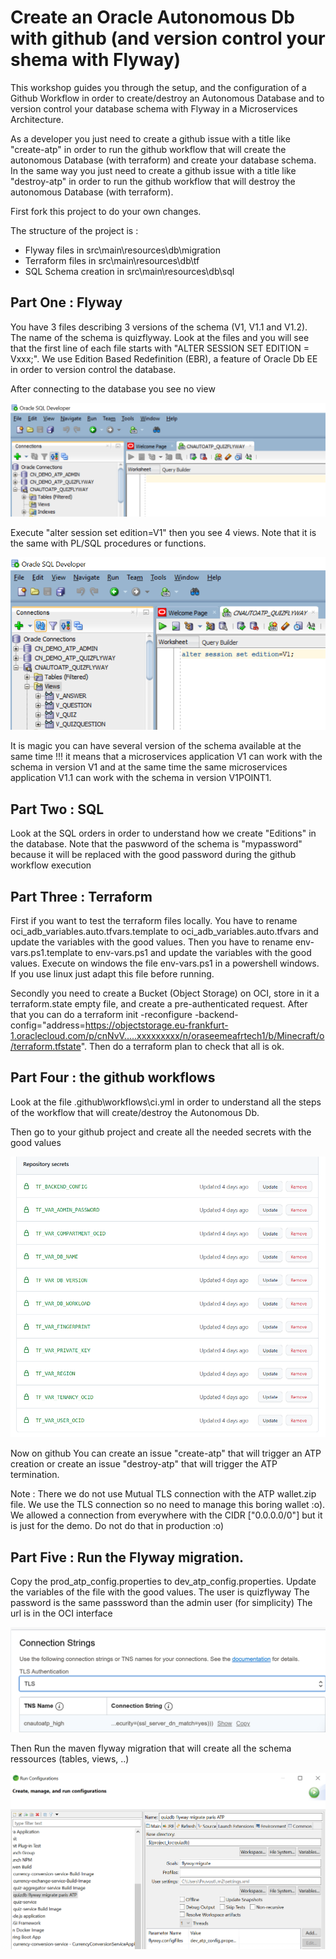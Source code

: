 # Create an Oracle Autonomous Db with github (and version control your shema with Flyway) 

This workshop guides you through the setup, and the configuration of a Github Workflow in order to create/destroy an Autonomous Database and to version control your database schema with Flyway in a Microservices Architecture.

As a developer you just need to create a github issue with a title like "create-atp" in order to run the github workflow that will create the autonomous Database (with terraform) and create your database schema. In the same way you just need to create a github issue with a title like "destroy-atp" in order to run the github workflow that will destroy the autonomous Database (with terraform).    

First fork this project to do your own changes.

The structure of the project is :

- Flyway files in src\main\resources\db\migration
- Terraform files in src\main\resources\db\tf
- SQL Schema creation in src\main\resources\db\sql

## Part One : Flyway

You have 3 files describing 3 versions of the schema (V1, V1.1 and V1.2). The name of the schema is quizflyway.
Look at the files and you will see that the first line of each file starts with "ALTER SESSION SET EDITION = Vxxx;". We use Edition Based Redefinition (EBR), a feature of Oracle Db EE in order to version control the database.

After connecting to the database you see no view

![Initial Connection](docs/images/ebr1.png)

Execute "alter session set edition=V1" then you see 4 views. Note that it is the same with PL/SQL procedures or functions.

![Use EBR](docs/images/ebr2.png)

It is magic you can have several version of the schema available at the same time !!! it means that a microservices application V1 can work with the schema in version V1 and at the same time the same microservices application V1.1 can work with the schema in version V1POINT1. 

## Part Two : SQL

Look at the SQL orders in order to understand how we create "Editions" in the database. Note that the paswword of the schema is "mypassword" because it will be replaced with the good password during the github workflow execution

## Part Three : Terraform 

First if you want to test the terraform files locally. You have to rename oci_adb_variables.auto.tfvars.template to oci_adb_variables.auto.tfvars and update the variables with the good values. Then you have to rename env-vars.ps1.template to env-vars.ps1 and update the variables with the good values. Execute on windows the file env-vars.ps1 in a powershell windows. If you use linux just adapt this file before running.

Secondly you need to create a Bucket (Object Storage) on OCI, store in it a terraform.state empty file, and create a pre-authenticated request. After that you can do a terraform init -reconfigure -backend-config="address=https://objectstorage.eu-frankfurt-1.oraclecloud.com/p/cnNvV.....xxxxxxxxx/n/oraseemeafrtech1/b/Minecraft/o/terraform.tfstate". Then do a terraform plan to check that all is ok.

## Part Four : the github workflows

Look at the file .github\workflows\ci.yml in order to understand all the steps of the workflow that will create/destroy the Autonomous Db. 

Then go to your github project and create all the needed secrets with the good values

![Use EBR](docs/images/secrets.png)

Now on github You can create an issue "create-atp" that will trigger an ATP creation or create an issue "destroy-atp" that will trigger the ATP termination.

Note : There we do not use Mutual TLS connection with the ATP wallet.zip file. We use the TLS connection so no need to manage this boring wallet :o). We allowed a connection from everywhere with the CIDR ["0.0.0.0/0"] but it is just for the demo. Do not do that in production :o)

## Part Five : Run the Flyway migration.

Copy the prod_atp_config.properties to dev_atp_config.properties. Update the variables of the file with the good values.
The user is quizflyway
The password is the same passsword than the admin user (for simplicity)
The url is in the OCI interface

![ATP url](docs/images/atp.png)

Then Run the maven flyway migration that will create all the schema ressources (tables, views, ..)

![ATP url](docs/images/maven.png)
  

